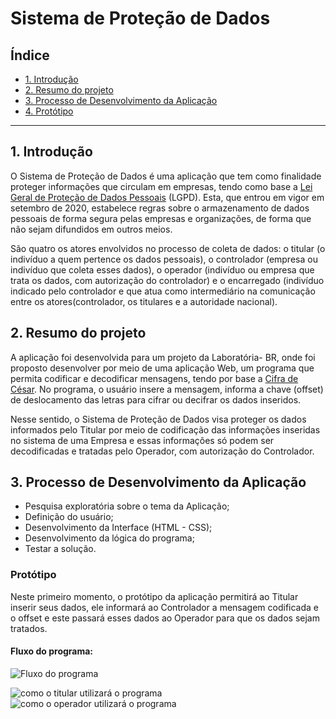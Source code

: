# Sistema de Proteção de Dados

## Índice

* [1. Introdução](#1-Introdução)
* [2. Resumo do projeto](#2-resumo-do-projeto)
* [3. Processo de Desenvolvimento da Aplicação](#3-processo-de-desenvolvimento-da-aplicação)
* [4. Protótipo](#prototipo)

***

## 1. Introdução

O Sistema de Proteção de Dados é uma aplicação que tem como finalidade proteger informações que circulam em empresas, tendo como base a [Lei Geral de Proteção de Dados Pessoais](http://www.planalto.gov.br/ccivil_03/_ato2015-2018/2018/lei/l13709.htm) (LGPD). Esta, que entrou em vigor em setembro de 2020, estabelece regras sobre o armazenamento de dados pessoais de forma segura pelas empresas e organizações, de forma que não sejam difundidos em outros meios. 

São quatro os atores envolvidos no processo de coleta de dados: o titular (o indivíduo a quem pertence os dados pessoais), o controlador (empresa ou indivíduo que coleta esses dados), o operador (indivíduo ou empresa que trata os dados, com autorização do controlador) e o encarregado (indivíduo indicado pelo controlador e que atua como intermediário na comunicação entre os atores(controlador, os titulares e a autoridade nacional).

## 2. Resumo do projeto

A aplicação foi desenvolvida para um projeto da Laboratória- BR, onde foi proposto desenvolver por meio de uma aplicação Web, um programa que permita codificar e decodificar mensagens, tendo por base a [Cifra de César](https://pt.wikipedia.org/wiki/Cifra_de_C%C3%A9sar). No programa, o usuário insere a mensagem, informa a chave (offset) de deslocamento das letras para cifrar ou decifrar os dados inseridos.

Nesse sentido, o Sistema de Proteção de Dados visa proteger os dados informados pelo Titular por meio de codificação das informações inseridas no sistema de uma Empresa e essas informações só podem ser decodificadas e tratadas pelo Operador, com autorização do Controlador.


## 3. Processo de Desenvolvimento da Aplicação

- Pesquisa exploratória sobre o tema da Aplicação;
- Definição do usuário;
- Desenvolvimento da Interface (HTML - CSS);
- Desenvolvimento da lógica do programa;
- Testar a solução.

### Protótipo

Neste primeiro momento, o protótipo da aplicação permitirá ao Titular inserir seus dados, ele informará ao Controlador a mensagem codificada e o offset e este passará esses dados ao Operador para que os dados sejam tratados.

#### Fluxo do programa:
![Fluxo do programa](https://github.com/alencartha/SAP005-cipher/blob/master/src/Fluxo.jpg)

![como o titular utilizará o programa](https://github.com/alencartha/SAP005-cipher/blob/master/src/Titulares.jpg)
![como o operador utilizará o programa](https://github.com/alencartha/SAP005-cipher/blob/master/src/operadores.jpg)
